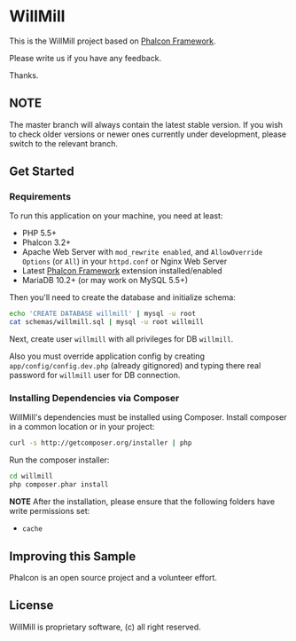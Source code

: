 # WillMill

This is the WillMill project based on [Phalcon Framework](https://github.com/phalcon/cphalcon).

Please write us if you have any feedback.

Thanks.

## NOTE

The master branch will always contain the latest stable version.
If you wish to check older versions or newer ones currently under development, please switch to the relevant branch.

## Get Started

### Requirements

To run this application on your machine, you need at least:

* PHP 5.5+
* Phalcon 3.2+
* Apache Web Server with `mod_rewrite enabled`, and `AllowOverride Options` (or `All`) in your `httpd.conf` or Nginx Web Server
* Latest [Phalcon Framework](https://github.com/phalcon/cphalcon) extension installed/enabled
* MariaDB 10.2+ (or may work on MySQL 5.5+)

Then you'll need to create the database and initialize schema:

```bash
echo 'CREATE DATABASE willmill' | mysql -u root
cat schemas/willmill.sql | mysql -u root willmill
```

Next, create user `willmill` with all privileges for DB `willmill`.

Also you must override application config by creating `app/config/config.dev.php` (already gitignored)
and typing there real password for `willmill` user for DB connection.

### Installing Dependencies via Composer

WillMill's dependencies must be installed using Composer. Install composer in a common location or in your project:

```bash
curl -s http://getcomposer.org/installer | php
```

Run the composer installer:

```bash
cd willmill
php composer.phar install
```

**NOTE** After the installation, please ensure that the following folders have write permissions set:
- `cache`

## Improving this Sample

Phalcon is an open source project and a volunteer effort.

## License

WillMill is proprietary software, (c) all right reserved.
